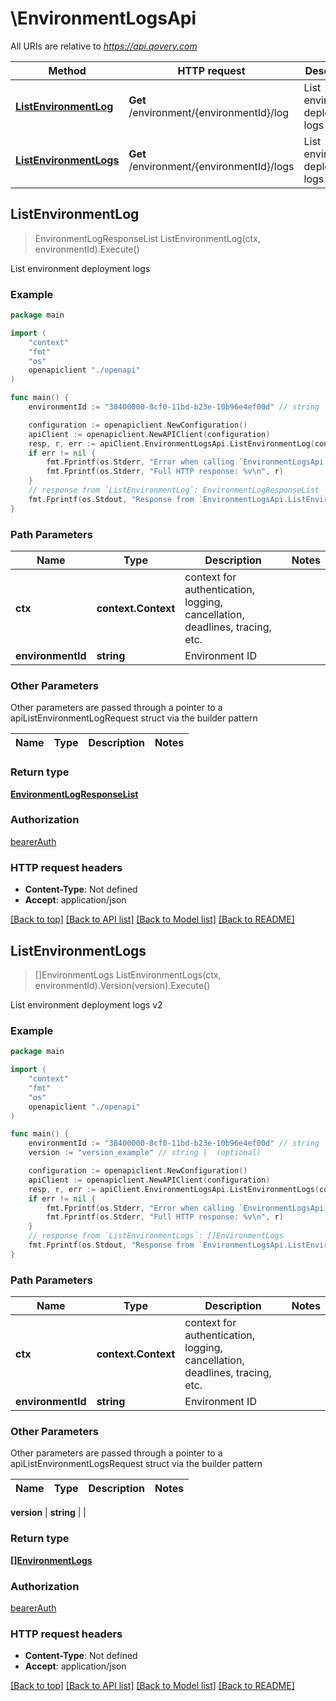 # \EnvironmentLogsApi

All URIs are relative to *https://api.qovery.com*

Method | HTTP request | Description
------------- | ------------- | -------------
[**ListEnvironmentLog**](EnvironmentLogsApi.md#ListEnvironmentLog) | **Get** /environment/{environmentId}/log | List environment deployment logs
[**ListEnvironmentLogs**](EnvironmentLogsApi.md#ListEnvironmentLogs) | **Get** /environment/{environmentId}/logs | List environment deployment logs v2



## ListEnvironmentLog

> EnvironmentLogResponseList ListEnvironmentLog(ctx, environmentId).Execute()

List environment deployment logs



### Example

```go
package main

import (
    "context"
    "fmt"
    "os"
    openapiclient "./openapi"
)

func main() {
    environmentId := "38400000-8cf0-11bd-b23e-10b96e4ef00d" // string | Environment ID

    configuration := openapiclient.NewConfiguration()
    apiClient := openapiclient.NewAPIClient(configuration)
    resp, r, err := apiClient.EnvironmentLogsApi.ListEnvironmentLog(context.Background(), environmentId).Execute()
    if err != nil {
        fmt.Fprintf(os.Stderr, "Error when calling `EnvironmentLogsApi.ListEnvironmentLog``: %v\n", err)
        fmt.Fprintf(os.Stderr, "Full HTTP response: %v\n", r)
    }
    // response from `ListEnvironmentLog`: EnvironmentLogResponseList
    fmt.Fprintf(os.Stdout, "Response from `EnvironmentLogsApi.ListEnvironmentLog`: %v\n", resp)
}
```

### Path Parameters


Name | Type | Description  | Notes
------------- | ------------- | ------------- | -------------
**ctx** | **context.Context** | context for authentication, logging, cancellation, deadlines, tracing, etc.
**environmentId** | **string** | Environment ID | 

### Other Parameters

Other parameters are passed through a pointer to a apiListEnvironmentLogRequest struct via the builder pattern


Name | Type | Description  | Notes
------------- | ------------- | ------------- | -------------


### Return type

[**EnvironmentLogResponseList**](EnvironmentLogResponseList.md)

### Authorization

[bearerAuth](../README.md#bearerAuth)

### HTTP request headers

- **Content-Type**: Not defined
- **Accept**: application/json

[[Back to top]](#) [[Back to API list]](../README.md#documentation-for-api-endpoints)
[[Back to Model list]](../README.md#documentation-for-models)
[[Back to README]](../README.md)


## ListEnvironmentLogs

> []EnvironmentLogs ListEnvironmentLogs(ctx, environmentId).Version(version).Execute()

List environment deployment logs v2



### Example

```go
package main

import (
    "context"
    "fmt"
    "os"
    openapiclient "./openapi"
)

func main() {
    environmentId := "38400000-8cf0-11bd-b23e-10b96e4ef00d" // string | Environment ID
    version := "version_example" // string |  (optional)

    configuration := openapiclient.NewConfiguration()
    apiClient := openapiclient.NewAPIClient(configuration)
    resp, r, err := apiClient.EnvironmentLogsApi.ListEnvironmentLogs(context.Background(), environmentId).Version(version).Execute()
    if err != nil {
        fmt.Fprintf(os.Stderr, "Error when calling `EnvironmentLogsApi.ListEnvironmentLogs``: %v\n", err)
        fmt.Fprintf(os.Stderr, "Full HTTP response: %v\n", r)
    }
    // response from `ListEnvironmentLogs`: []EnvironmentLogs
    fmt.Fprintf(os.Stdout, "Response from `EnvironmentLogsApi.ListEnvironmentLogs`: %v\n", resp)
}
```

### Path Parameters


Name | Type | Description  | Notes
------------- | ------------- | ------------- | -------------
**ctx** | **context.Context** | context for authentication, logging, cancellation, deadlines, tracing, etc.
**environmentId** | **string** | Environment ID | 

### Other Parameters

Other parameters are passed through a pointer to a apiListEnvironmentLogsRequest struct via the builder pattern


Name | Type | Description  | Notes
------------- | ------------- | ------------- | -------------

 **version** | **string** |  | 

### Return type

[**[]EnvironmentLogs**](EnvironmentLogs.md)

### Authorization

[bearerAuth](../README.md#bearerAuth)

### HTTP request headers

- **Content-Type**: Not defined
- **Accept**: application/json

[[Back to top]](#) [[Back to API list]](../README.md#documentation-for-api-endpoints)
[[Back to Model list]](../README.md#documentation-for-models)
[[Back to README]](../README.md)

